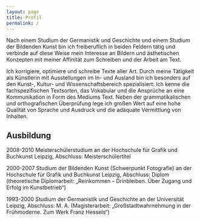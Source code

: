 ```yaml
---
layout: page
title: Profil
permalink: /
---
```

Nach einem Studium der Germanistik und Geschichte und einem Studium der Bildenden Kunst bin ich freiberuflich in beiden Feldern tätig und verbinde auf diese Weise mein Interesse an Bildern und ästhetischen Konzepten mit meiner Affinität zum Schreiben und der Arbeit am Text.

Ich korrigiere, optimiere und schreibe Texte aller Art. Durch meine Tätigkeit als Künstlerin mit Ausstellungen im In- und Ausland bin ich besonders auf den Kunst-, Kultur- und Wissenschaftsbereich spezialisiert: Ich kenne die fachspezifischen Textsorten, das Vokabular und die Ansprüche an eine Kommunikation in Form des Mediums Text. Neben der grammatikalischen und orthografischen Überprüfung lege ich großen Wert auf eine hohe Qualität von Sprache und Ausdruck und die adäquate Vermittlung von Inhalten.


## Ausbildung

2008-2010 Meisterschülerstudium an der Hochschule für Grafik und Buchkunst Leipzig, Abschluss: Meisterschülertitel

2000-2007 Studium der Bildenden Kunst (Schwerpunkt Fotografie) an der Hochschule für Grafik und Buchkunst Leipzig, Abschluss: Diplom (theoretische Diplomarbeit: „Reinkommen – Drinbleiben. Über Zugang und Erfolg im Kunstbetrieb“)

1993-2000 Studium der Germanistik und Geschichte an der Universität Leipzig, Abschluss: M. A. (Magisterarbeit: „Großstadtwahrnehmung in der Frühmoderne. Zum Werk Franz Hessels“)
